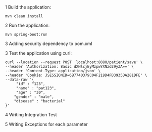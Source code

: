 1 Build the application:
```
mvn clean install
```

2 Run the application:
```
mvn spring-boot:run
```
3 Adding security dependency to pom.xml

3 Test the application using curl:
```
curl --location --request POST 'localhost:8080/patient/save' \
--header 'Authorization: Basic dXNlcjEyMzpwYXNzd29yZA==' \
--header 'Content-Type: application/json' \
--header 'Cookie: JSESSIONID=6B7740379C04F219D4FD3935DA281DFE' \
--data-raw '{
     "id" : "123",
     "name" : "pat123",
     "age" : "30",
    "gender" : "male",
    "disease" : "bacterial"
}'
```

4 Writing Integration Test

5 Writing Exceptions for each parameter

